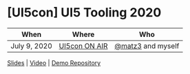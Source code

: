 # [UI5con] UI5 Tooling 2020

When | Where | Who
---- | ----- | ----
July 9, 2020 | [UI5con ON AIR](https://openui5.org/ui5con/onair2020/) | [@matz3](https://github.com/matz3) and myself

[Slides](./UI5con2020_UI5_Tooling_2020.pdf) | [Video](https://www.youtube.com/watch?v=8IHoVJLKN34) | [Demo Repository](https://github.com/matz3/ui5con20-ui5-tooling)